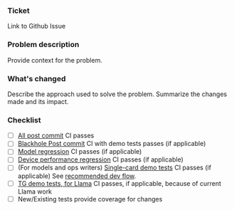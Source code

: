 ### Ticket
Link to Github Issue

### Problem description
Provide context for the problem.

### What's changed
Describe the approach used to solve the problem.
Summarize the changes made and its impact.

### Checklist
- [ ] [All post commit](https://github.com/tenstorrent/tt-metal/actions/workflows/all-post-commit-workflows.yaml) CI passes
- [ ] [Blackhole Post commit](https://github.com/tenstorrent/tt-metal/actions/workflows/blackhole-post-commit.yaml) CI with demo tests passes (if applicable)
- [ ] [Model regression](https://github.com/tenstorrent/tt-metal/actions/workflows/perf-models.yaml) CI passes (if applicable)
- [ ] [Device performance regression](https://github.com/tenstorrent/tt-metal/actions/workflows/perf-device-models.yaml) CI passes (if applicable)
- [ ] (For models and ops writers) [Single-card demo tests](https://github.com/tenstorrent/tt-metal/actions/workflows/single-card-demo-tests.yaml) CI passes (if applicable) See [recommended dev flow](https://github.com/tenstorrent/tt-metal/blob/main/models/MODEL_ADD.md#a-recommended-dev-flow-on-github-for-adding-new-models).
- [ ] [TG demo tests, for Llama](https://github.com/tenstorrent/tt-metal/actions/workflows/tg-demo-tests.yaml) CI passes, if applicable, because of current Llama work
- [ ] New/Existing tests provide coverage for changes
